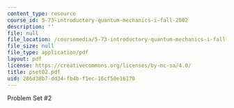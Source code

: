 ```yaml
---
content_type: resource
course_id: 5-73-introductory-quantum-mechanics-i-fall-2002
description: ''
file: null
file_location: /coursemedia/5-73-introductory-quantum-mechanics-i-fall-2002/286d38b7dd34fb4bf1ec16cf50e16170_pset02.pdf
file_size: null
file_type: application/pdf
layout: pdf
license: https://creativecommons.org/licenses/by-nc-sa/4.0/
title: pset02.pdf
uid: 286d38b7-dd34-fb4b-f1ec-16cf50e16170
---
```

Problem Set #2